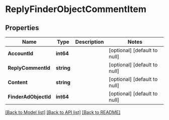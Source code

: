 # ReplyFinderObjectCommentItem

## Properties
Name | Type | Description | Notes
------------ | ------------- | ------------- | -------------
**AccountId** | **int64** |  | [optional] [default to null]
**ReplyCommentId** | **string** |  | [optional] [default to null]
**Content** | **string** |  | [optional] [default to null]
**FinderAdObjectId** | **int64** |  | [optional] [default to null]

[[Back to Model list]](../README.md#documentation-for-models) [[Back to API list]](../README.md#documentation-for-api-endpoints) [[Back to README]](../README.md)


